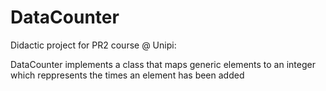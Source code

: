 # DataCounter
Didactic project for PR2 course @ Unipi: 

DataCounter implements a class that maps generic elements to an integer which reppresents the times an element has been added
